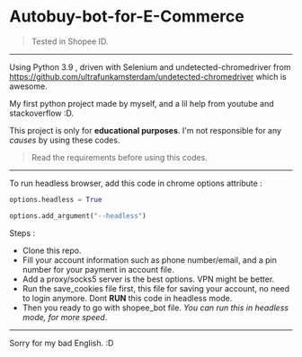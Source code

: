 # Autobuy-bot-for-E-Commerce

> Tested in Shopee ID.

-----

Using Python 3.9 , driven with Selenium and undetected-chromedriver from https://github.com/ultrafunkamsterdam/undetected-chromedriver which is awesome.

My first python project made by myself, and a lil help from youtube and stackoverflow :D.

This project is only for **educational purposes**.
I'm not responsible for any *causes* by using these codes.

> Read the requirements before using this codes.

-----

To run headless browser, add this code in chrome options attribute : 

```py
options.headless = True
```

```py
options.add_argument("--headless")
```

Steps :
  - Clone this repo.
  - Fill your account information such as phone number/email, and a pin number for your payment in account file.
  - Add a proxy/socks5 server is the best options. VPN might be better.
  - Run the save_cookies file first, this file for saving your account, no need to login anymore. Dont **RUN** this code in headless mode.
  - Then you ready to go with shopee_bot file.  *You can run this in headless mode, for more speed*.
  
  -----
 
 Sorry for my bad English. :D
